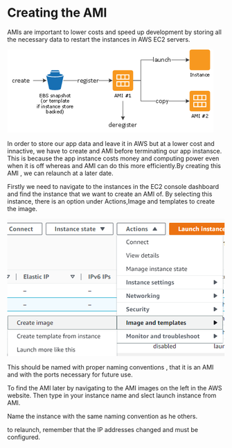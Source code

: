 # Creating the AMI

AMIs are important to lower costs and speed up development by storing all the necessary data to restart the instances in AWS EC2 servers.

![Alt text](pics/AWS14.png "a title")

In order to store our app data and leave it in AWS but at a lower cost and innactive, we have to create and AMI before terminating our app instansce. This is because the app instance costs money and computing power even when it is off whereas and AMI can do this more efficiently.By creating this AMI , we can relaunch at a later date.

Firstly we need to navigate to the instances in the EC2 console dashboard and find the instance that we want to create an AMI of. By selecting this instance, there is an option under Actions,Image and templates to create the image.

![Alt text](pics/AWS15.PNG "a title")

This should be named with proper naming conventions , that it is an AMI and with the ports necessary for future use.

To find the AMI later by navigating to the AMI images on the left in the AWS website. Then type in your instance name and slect launch instance from AMI.

Name the instance with the same naming convention as he others.

to relaunch, remember that the IP addresses changed and must be configured.